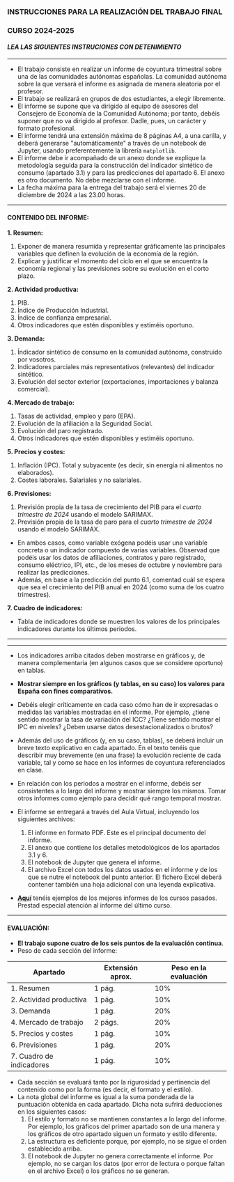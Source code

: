 ### INSTRUCCIONES PARA LA REALIZACIÓN DEL TRABAJO FINAL

### CURSO 2024-2025

#### *LEA LAS SIGUIENTES INSTRUCIONES CON DETENIMIENTO*
---
* El trabajo consiste en realizar un informe de coyuntura trimestral sobre una de las comunidades autónomas españolas. La comunidad autónoma sobre la que versará el informe es asignada de manera aleatoria por el profesor.
* El trabajo se realizará en grupos de dos estudiantes, a elegir libremente.
* El informe se supone que va dirigido al equipo de asesores del Consejero de Economía de la Comunidad Autónoma; por tanto, debéis suponer que no va dirigido al profesor. Dadle, pues, un carácter y formato profesional.
* El informe tendrá una extensión máxima de 8 páginas A4, a una carilla, y deberá generarse "automáticamente" a través de un notebook de Jupyter, usando preferentemente la librería ```matplotlib```. 
* El informe debe ir acompañado de un anexo donde se explique la metodología seguida para la construcción del indicador sintético de consumo (apartado 3.1) y para las predicciones del apartado 6. El anexo es otro documento. No debe mezclarse con el informe.
* La fecha máxima para la entrega del trabajo será el viernes 20 de diciembre de 2024 a las 23.00 horas.
  
---
#### CONTENIDO DEL INFORME:
**1. Resumen:** 
  1. Exponer de manera resumida y representar gráficamente las principales variables que definen la evolución de la economía de la región.
  2. Explicar y justificar el momento del ciclo en el que se encuentra la economía regional y las previsiones sobre su evolución en el corto plazo.

**2. Actividad productiva:** 
  1. PIB.
  2. Índice de Producción Industrial.
  3. Índice de confianza empresarial.
  4. Otros indicadores que estén disponibles y estiméis oportuno.

**3. Demanda:** 
  1. Índicador sintético de consumo en la comunidad autónoma, construido por vosotros.
  2. Indicadores parciales más representativos (relevantes) del indicador sintético.
  3. Evolución del sector exterior (exportaciones, importaciones y balanza comercial).

**4. Mercado de trabajo:**
  1. Tasas de actividad, empleo y paro (EPA).
  2. Evolución de la afiliación a la Seguridad Social.
  3. Evolución del paro registrado.
  4. Otros indicadores que estén disponibles y estiméis oportuno.
     
**5. Precios y costes:**
  1. Inflación (IPC). Total y subyacente (es decir, sin energía ni alimentos no elaborados).
  2. Costes laborales. Salariales y no salariales.

**6. Previsiones:**
  1. Previsión propia de la tasa de crecimiento del PIB para el *cuarto trimestre de 2024* usando el modelo SARIMAX.  
  2. Previsión propia de la tasa de paro para el *cuarto trimestre de 2024* usando el modelo SARIMAX.  
  * En ambos casos, como variable exógena podéis usar una variable concreta o un indicador compuesto de varias variables. Observad que podéis usar los datos de afiliaciones, contratos y paro registrado, consumo eléctrico, IPI, etc., de los meses de octubre y noviembre para realizar las predicciones.
  * Además, en base a la predicción del punto 6.1, comentad cuál se espera que sea el crecimiento del PIB anual en 2024 (como suma de los cuatro trimestres).
    
**7. Cuadro de indicadores:**
  * Tabla de indicadores donde se muestren los valores de los principales indicadores durante los últimos periodos.
  
---
---
* Los indicadores arriba citados deben mostrarse en gráficos y, de manera complementaria (en algunos casos que se considere oportuno) en tablas.
* **Mostrar siempre en los gráficos (y tablas, en su caso) los valores para España con fines comparativos.**
* Debéis elegir críticamente en cada caso cómo han de ir expresadas o medidas las variables mostradas en el informe. Por ejemplo, ¿tiene sentido mostrar la tasa de variación del ICC? ¿Tiene sentido mostrar el IPC en niveles? ¿Deben usarse datos desestacionalizados o brutos?
* Además del uso de gráficos (y, en su caso, tablas), se deberá incluir un breve texto explicativo en cada apartado. En el texto tenéis que describir muy brevemente (en una frase) la evolución reciente de cada variable, tal y como se hace en los informes de coyuntura referenciados en clase.
* En relación con los periodos a mostrar en el informe, debéis ser consistentes a lo largo del informe y mostrar siempre los mismos. Tomar otros informes como ejemplo para decidir qué rango temporal mostrar.
* El informe se entregará a través del Aula Virtual, incluyendo los siguientes archivos:
  1. El informe en formato PDF. Este es el principal documento del informe.
  2. El anexo que contiene los detalles metodológicos de los apartados 3.1 y 6.
  3. El notebook de Jupyter que genera el informe.
  4. El archivo Excel con todos los datos usados en el informe y de los que se nutre el notebook del punto anterior. El fichero Excel deberá contener también una hoja adicional con una leyenda explicativa.
     
* [**Aquí**](https://otoperalias.github.io/Coyuntura/) tenéis ejemplos de los mejores informes de los cursos pasados. Prestad especial atención al informe del último curso.
  
---
#### **EVALUACIÓN**:
* **El trabajo supone cuatro de los seis puntos de la evaluación continua**. 
* Peso de cada sección del informe:

| Apartado  | Extensión aprox. | Peso en la evaluación |
| ------------- | ------------- |  ------------- |
| 1. Resumen  | 1 pág.  | 10% |
| 2. Actividad productiva | 1 pág.  | 10% |
| 3. Demanda  | 1 pág.  | 20% |
| 4. Mercado de trabajo  | 2 págs.  | 20% |
| 5. Precios y costes  | 1 pág.  | 10% |
| 6. Previsiones  | 1 pág.  | 20% |
| 7. Cuadro de indicadores  | 1 pág.  | 10% |


* Cada sección se evaluará tanto por la rigurosidad y pertinencia del contenido como por la forma (es decir, el formato y el estilo). 
* La nota global del informe es igual a la suma ponderada de la puntuación obtenida en cada apartado. Dicha nota sufrirá deducciones en los siguientes casos:  
  1. El estilo y formato no se mantienen constantes a lo largo del informe. Por ejemplo, los gráficos del primer apartado son de una manera y los gráficos de otro apartado siguen un formato y estilo diferente. 
  2. La estructura es deficiente porque, por ejemplo, no se sigue el orden establecido arriba.  
  3. El notebook de Jupyter no genera correctamente el informe. Por ejemplo, no se cargan los datos (por error de lectura o porque faltan en el archivo Excel) o los gráficos no se generan.
